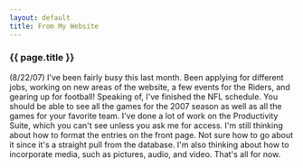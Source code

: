 ```yaml
---
layout: default
title: From My Website
---
```


### {{ page.title }}
(8/22/07) I've been fairly busy this last month. Been applying for different jobs, working on new areas of the website, a few events for the Riders, and gearing up for football! Speaking of, I've finished the NFL schedule. You should be able to see all the games for the 2007 season as well as all the games for your favorite team. I've done a lot of work on the Productivity Suite, which you can't see unless you ask me for access. I'm still thinking about how to format the entries on the front page. Not sure how to go about it since it's a straight pull from the database. I'm also thinking about how to incorporate media, such as pictures, audio, and video. That's all for now.
